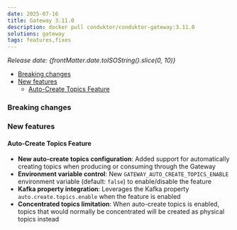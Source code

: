 ```yaml
---
date: 2025-07-16
title: Gateway 3.11.0
description: docker pull conduktor/conduktor-gateway:3.11.0
solutions: gateway
tags: features,fixes
---
```


*Release date: {frontMatter.date.toISOString().slice(0, 10)}*

- [Breaking changes](#breaking-changes)
- [New features](#new-features)
  -  [Auto-Create Topics Feature](#auto-create-topics-feature)

### Breaking changes

### New features

#### Auto-Create Topics Feature

- **New auto-create topics configuration**: Added support for automatically creating topics when producing or consuming through the Gateway
- **Environment variable control**: New `GATEWAY_AUTO_CREATE_TOPICS_ENABLE` environment variable (default: `false`) to enable/disable the feature
- **Kafka property integration**: Leverages the Kafka property `auto.create.topics.enable` when the feature is enabled
- **Concentrated topics limitation**: When auto-create topics is enabled, topics that would normally be concentrated will be created as physical topics instead